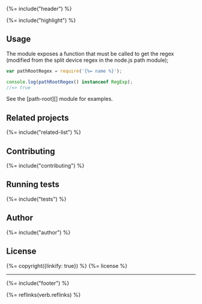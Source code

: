{%= include("header") %}

{%= include("highlight") %}

## Usage

The module exposes a function that must be called to get the regex (modified from the split device regex in the node.js path module);

```js
var pathRootRegex = require('{%= name %}');

console.log(pathRootRegex() instanceof RegExp);
//=> true
```

See the [path-root][] module for examples.

## Related projects
{%= include("related-list") %}

## Contributing
{%= include("contributing") %}

## Running tests
{%= include("tests") %}

## Author
{%= include("author") %}

## License
{%= copyright({linkify: true}) %}
{%= license %}

***

{%= include("footer") %}

{%= reflinks(verb.reflinks) %}